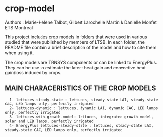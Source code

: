 # crop-model
Authors : Marie-Hélène Talbot, Gilbert Larochelle Martin & Danielle Monfet
ETS Montreal

This project includes crop models in folders that were used in various studied that were published by members of LTSB.
In each folder, the README file contain a brief description of the model and how to cite them when using it.

The crop models are TRNSYS components or can be linked to EnergyPlus. They can be use to estimate the latent heat gain and convective heat gain/loss induced by crops. 


MAIN CHARACERISTICS OF THE CROP MODELS
-----------------------------------

      1- lettuces-steady-state : lettuces, steady-state LAI, steady-state CAC, LED lamps only, perfectly irrigated
      2- lettuces-dynamic : lettuces, dynamic LAI, dynamic CAC, LED lamps only, perfectly irrigated
      3- lettuces-with-growth-model: lettuces, integrated growth model, solar and LED lamps, perfectly irrigated
      4- EnergyPlus lettuces-steady-state : lettuces, steady-state LAI, steady-state CAC, LED lamps only, perfectly irrigated
